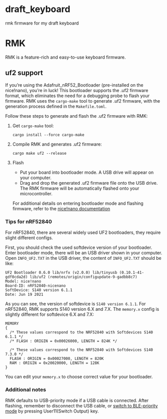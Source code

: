 # draft_keyboard
rmk firmware for my draft keyboard

# RMK 

RMK is a feature-rich and easy-to-use keyboard firmware.

## uf2 support

If you’re using the Adafruit_nRF52_Bootloader (pre-installed on the nice!nano), you’re in luck! This bootloader supports the .uf2 firmware format, which eliminates the need for a debugging probe to flash your firmware. RMK uses the `cargo-make` tool to generate .uf2 firmware, with the generation process defined in the `Makefile.toml`.

Follow these steps to generate and flash the .uf2 firmware with RMK:

1. Get `cargo-make` tool:
   ```shell
   cargo install --force cargo-make
   ```
2. Compile RMK and generates .uf2 firmware:
   ```shell
   cargo make uf2 --release
   ```
3. Flash

   - Put your board into bootloader mode. A USB drive will appear on your computer.
   - Drag and drop the generated .uf2 firmware file onto the USB drive. The RMK firmware will be automatically flashed onto your microcontroller.

   For additional details on entering bootloader mode and flashing firmware, refer to the [nice!nano documentation](https://nicekeyboards.com/docs/nice-nano/getting-started#flashing-firmware-and-bootloaders)

### Tips for nRF52840

For nRF52840, there are several widely used UF2 bootloaders, they require slight different configs.

First, you should check the used softdevice version of your bootloader. Enter bootloader mode, there will be an USB driver shown in your computer. Open `INFO_UF2.TXT` in the USB driver, the content of `INFO_UF2.TXT` should be like:

```
UF2 Bootloader 0.6.0 lib/nrfx (v2.0.0) lib/tinyusb (0.10.1-41-gdf0cda2d) lib/uf2 (remotes/origin/configupdate-9-gadbb8c7)
Model: nice!nano
Board-ID: nRF52840-nicenano
SoftDevice: S140 version 6.1.1
Date: Jun 19 2021
```

As you can see, the version of softdevice is `S140 version 6.1.1`. For nRF52840, RMK supports S140 version 6.X and 7.X. The `memory.x` config is slightly different for softdevice 6.X and 7.X:

```ld
MEMORY
{
  /* These values correspond to the NRF52840 with Softdevices S140 6.1.1 */
  /* FLASH : ORIGIN = 0x00026000, LENGTH = 824K */

  /* These values correspond to the NRF52840 with Softdevices S140 7.3.0 */
  FLASH : ORIGIN = 0x00027000, LENGTH = 820K
  RAM : ORIGIN = 0x20020000, LENGTH = 128K
}
```

You can edit your `memory.x` to choose correct value for your bootloader.

### Additional notes

RMK defaults to USB-priority mode if a USB cable is connected. After flashing, remember to disconnect the USB cable, or [switch to BLE-priority mode](https://haobogu.github.io/rmk/wireless.html#multiple-profile-support) by pressing User11(Switch Output) key.

